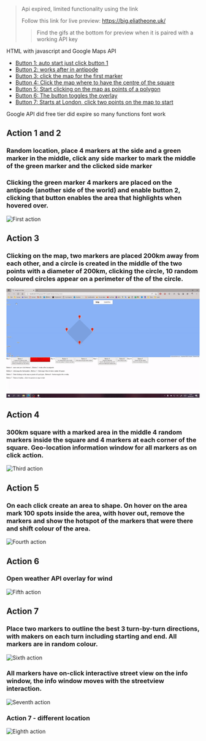 > Api expired, limited functionality using the link
> 
> Follow this link for live preview: https://big.eliatheone.uk/
 >> Find the gifs at the bottom for preview when it is paired with a working API key

HTML with javascript and Google Maps API
- [Button 1: auto start just click button 1](#action-1-and-2)
- [Button 2: works after in antipode](#action-1-and-2)
- [Button 3: click the map for the first marker](#action-3)
- [Button 4: Click the map where to have the centre of the square](#action-4)
- [Button 5: Start clicking on the map as points of a polygon](#action-5)
- [Button 6: The button toggles the overlay](#action-6)
- [Button 7: Starts at London, click two points on the map to start](#action-7)

Google API did free tier did expire so many functions font work

## Action 1 and 2
### Random location, place 4 markers at the side and a green marker in the middle, click any side marker to mark the middle of the green marker and the clicked side marker 
### Clicking the green marker 4 markers are placed on the antipode (another side of the world) and enable button 2, clicking that button enables the area that highlights when hovered over.
![First action](/examples/maps_1.gif "First action")
## Action 3
### Clicking on the map, two markers are placed 200km away from each other, and a circle is created in the middle of the two points with a diameter of 200km, clicking the circle, 10 random coloured circles appear on a perimeter of the of the circle.
![Second action](/examples/maps_2.gif "Second action")
## Action 4
### 300km square with a marked area in the middle 4 random markers inside the square and 4 markers at each corner of the square. Geo-location information window for all markers as on click action.
![Third action](/examples/maps_3.gif "Third action")
## Action 5
### On each click create an area to shape. On hover on the area mark 100 spots inside the area, with hover out, remove the markers and show the hotspot of the markers that were there and shift colour of the area.
![Fourth action](/examples/maps_4.gif "Fourth action")
## Action 6 
### Open weather API overlay for wind
![Fifth action](/examples/maps_5.gif "Fifth action")
## Action 7 
### Place two markers to outline the best 3 turn-by-turn directions, with makers on each turn including starting and end. All markers are in random colour. 
![Sixth action](/examples/maps_6.1.gif "Sixth action")
### All markers have on-click interactive street view on the info window, the info window moves with the streetview interaction.
![Seventh action](/examples/maps_6.2.gif "Seventh action")
### Action 7 - different location
![Eighth action](/examples/maps_6.3.gif "Eigth action")
